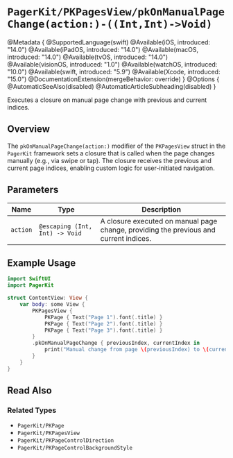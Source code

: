 # ``PagerKit/PKPagesView/pkOnManualPageChange(action:)-((Int,Int)->Void)``

@Metadata {
    @SupportedLanguage(swift)
    @Available(iOS, introduced: "14.0")
    @Available(iPadOS, introduced: "14.0")
    @Available(macOS, introduced: "14.0")
    @Available(tvOS, introduced: "14.0")
    @Available(visionOS, introduced: "1.0")
    @Available(watchOS, introduced: "10.0")
    @Available(swift, introduced: "5.9")
    @Available(Xcode, introduced: "15.0")
    @DocumentationExtension(mergeBehavior: override)
}
@Options {
    @AutomaticSeeAlso(disabled)
    @AutomaticArticleSubheading(disabled)
}

Executes a closure on manual page change with previous and current indices.

## Overview

The `pkOnManualPageChange(action:)` modifier of the `PKPagesView` struct in the `PagerKit` framework sets a closure that is called when the page changes manually (e.g., via swipe or tap). The closure receives the previous and current page indices, enabling custom logic for user-initiated navigation. 

## Parameters

| Name | Type | Description |
|------|------|-------------|
| `action` | `@escaping (Int, Int) -> Void` | A closure executed on manual page change, providing the previous and current indices. |

## Example Usage

```swift
import SwiftUI
import PagerKit

struct ContentView: View {
    var body: some View {
        PKPagesView {
            PKPage { Text("Page 1").font(.title) }
            PKPage { Text("Page 2").font(.title) }
            PKPage { Text("Page 3").font(.title) }
        }
        .pkOnManualPageChange { previousIndex, currentIndex in
            print("Manual change from page \(previousIndex) to \(currentIndex)")
        }
    }
}
```

## Read Also

### Related Types
- ``PagerKit/PKPage``
- ``PagerKit/PKPagesView``
- ``PagerKit/PKPageControlDirection``
- ``PagerKit/PKPageControlBackgroundStyle``
